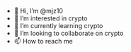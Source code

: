 - 👋 Hi, I’m @mjz10
- 👀 I’m interested in crypto
- 🌱 I’m currently learning crypto
- 💞️ I’m looking to collaborate on crypto
- 📫 How to reach me 

<!---
mjz10/mjz10 is a ✨ special ✨ repository because its `README.md` (this file) appears on your GitHub profile.
You can click the Preview link to take a look at your changes.
--->
